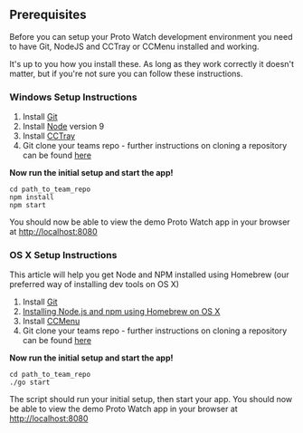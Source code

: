 ## Prerequisites

Before you can setup your Proto Watch development environment you need to have Git, NodeJS and CCTray or CCMenu installed and working.

It's up to you how you install these. As long as they work correctly it doesn't matter, but if you're not sure you can follow these instructions.

### Windows Setup Instructions

1. Install [Git](https://git-scm.com/downloads)
2. Install [Node](https://nodejs.org/en/) version 9
3. Install [CCTray](http://en.freedownloadmanager.org/Windows-PC/CruiseControl-NET-CCTray-FREE.html)
4. Git clone your teams repo - further instructions on cloning a repository can be found [here](https://help.github.com/articles/cloning-a-repository/)

**Now run the initial setup and start the app!**

```shell
cd path_to_team_repo
npm install
npm start
```

You should now be able to view the demo Proto Watch app in your browser at [http://localhost:8080](http://localhost:8080)

### OS X Setup Instructions

This article will help you get Node and NPM installed using Homebrew (our preferred way of installing dev tools on OS X)

1. Install [Git](https://git-scm.com/downloads)
2. [Installing Node.js and npm using Homebrew on OS X](https://www.dyclassroom.com/howto-mac/how-to-install-nodejs-and-npm-on-mac-using-homebrew)
3. Install [CCMenu](http://ccmenu.org/)
4. Git clone your teams repo - further instructions on cloning a repository can be found [here](https://help.github.com/articles/cloning-a-repository/)
   

**Now run the initial setup and start the app!**

```shell
cd path_to_team_repo
./go start
```

The script should run your initial setup, then start your app. You should now be able to view the demo Proto Watch app in your browser at [http://localhost:8080](http://localhost:8080)
